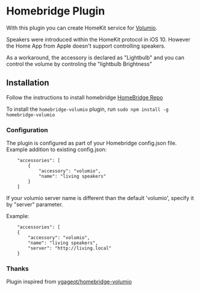 # Homebridge Plugin

With this plugin you can create HomeKit service for [Volumio](https://volumio.org/).

Speakers were introduced within the HomeKit protocol in iOS 10. However the Home App from Apple doesn't support
controlling speakers.

As a workaround, the accessory is declared as "Lightbulb" and you can control the volume by controling the "lightbulb Brightness"

## Installation
Follow the instructions to install homebridge [HomeBridge Repo](https://github.com/nfarina/homebridge)

To install the `homebridge-volumio` plugin, run `sudo npm install -g homebridge-volumio`

### Configuration
The plugin is configured as part of your Homebridge config.json file.
Example addition to existing config.json:
```
    "accessories": [
        {
            "accessory": "volumio",
            "name": "living speakers"
        }
    ]
```
If your volumio server name is different than the default 'volumio', specify it by "server" parameter.

Example:
```
    "accessories": [
    {
        "accessory": "volumio",
        "name": "living speakers",
        "server": "http://living.local"
    }
```

### Thanks
Plugin inspired from [ygageot/homebridge-volumio](https://github.com/ygageot/homebridge-volumio)